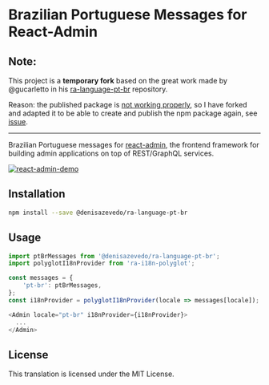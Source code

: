 # Brazilian Portuguese Messages for React-Admin

## Note:

This project is a **temporary fork** based on the great work made by @gucarletto in his [ra-language-pt-br](https://github.com/gucarletto/ra-language-pt-br/) repository.

Reason: the published package is [not working properly](https://npm.runkit.com/ra-language-pt-br), so I have forked and adapted it to be able to create and publish the npm package again, see [issue](https://github.com/gucarletto/ra-language-pt-br/issues/1).

---

Brazilian Portuguese messages for [react-admin](https://github.com/marmelab/react-admin), the frontend framework for building admin applications on top of REST/GraphQL services.

[![react-admin-demo](https://marmelab.com/react-admin/img/react-admin-demo-still.png)](https://vimeo.com/268958716)

## Installation

```sh
npm install --save @denisazevedo/ra-language-pt-br
```

## Usage

```js
import ptBrMessages from '@denisazevedo/ra-language-pt-br';
import polyglotI18nProvider from 'ra-i18n-polyglot';

const messages = {
    'pt-br': ptBrMessages,
};
const i18nProvider = polyglotI18nProvider(locale => messages[locale]);

<Admin locale="pt-br" i18nProvider={i18nProvider}>
  ...
</Admin>
```

## License

This translation is licensed under the MIT License.
